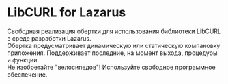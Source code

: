 # LibCURL for Lazarus

Свободная реализация обертки для использования библиотеки LibCURL в среде разработки Lazarus. <br>
Обертка предусматривает динамическую или статическую компановку приложения. Поддерживает последние, на момент выхода, процедуры и функции. <br>
Не изобретайте "велосипедов"! Используйте свободное программное обеспечение.


